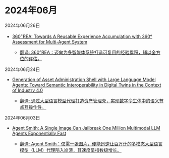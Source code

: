 # 2024年06月

2024年06月26日

- [360$^\circ$REA: Towards A Reusable Experience Accumulation with 360° Assessment for Multi-Agent System](2024年06月26日/360$^\circ$REA_Towards_A_Reusable_Experience_Accumulation_with_360°_Assessment_for_Multi-Agent_System.md)

    - [翻译: 360°REA：迈向为多智能体系统打造可复用的经验累积，辅以全方位的评估。](2024年06月26日/360$^\circ$REA_Towards_A_Reusable_Experience_Accumulation_with_360°_Assessment_for_Multi-Agent_System.md)

2024年06月24日

- [Generation of Asset Administration Shell with Large Language Model Agents: Toward Semantic Interoperability in Digital Twins in the Context of Industry 4.0](2024年06月24日/Generation_of_Asset_Administration_Shell_with_Large_Language_Model_Agents_Toward_Semantic_Interoperability_in_Digital_Twins_in_the_Context_of_Industry_4.0.md)

    - [翻译: 通过大型语言模型代理打造资产管理壳，实现数字孪生体中的语义节点互操作性。](2024年06月24日/Generation_of_Asset_Administration_Shell_with_Large_Language_Model_Agents_Toward_Semantic_Interoperability_in_Digital_Twins_in_the_Context_of_Industry_4.0.md)

2024年06月03日

- [Agent Smith: A Single Image Can Jailbreak One Million Multimodal LLM Agents Exponentially Fast](2024年06月03日/Agent_Smith_A_Single_Image_Can_Jailbreak_One_Million_Multimodal_LLM_Agents_Exponentially_Fast.md)

    - [翻译: Agent Smith：仅需一张图片，便能迅速让百万计的多模态大型语言模型（LLM）代理陷入崩溃，其速度呈指数级增长。](2024年06月03日/Agent_Smith_A_Single_Image_Can_Jailbreak_One_Million_Multimodal_LLM_Agents_Exponentially_Fast.md)